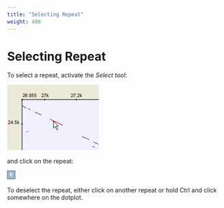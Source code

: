 ```yaml
---
title: "Selecting Repeat"
weight: 400
---
```


# Selecting Repeat

To select a repeat, activate the _Select tool_:

![](/images/65929594/65929595.png)

and click on the repeat:

![](/images/65929594/65929596.png)

To deselect the repeat, either click on another repeat or hold Ctrl and click somewhere on the dotplot.